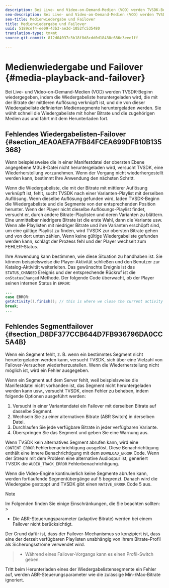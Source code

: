 ```yaml
---
description: Bei Live- und Video-on-Demand-Medien (VOD) werden TVSDK-Beginn wiedergegeben, indem die Wiedergabeliste heruntergeladen wird, die mit der Bitrate der mittleren Auflösung verknüpft ist, und die von dieser Wiedergabeliste definierten Mediensegmente heruntergeladen werden. Sie wählt schnell die Wiedergabeliste mit hoher Bitrate und die zugehörigen Medien aus und fährt mit dem Herunterladen fort.
seo-description: Bei Live- und Video-on-Demand-Medien (VOD) werden TVSDK-Beginn wiedergegeben, indem die Wiedergabeliste heruntergeladen wird, die mit der Bitrate der mittleren Auflösung verknüpft ist, und die von dieser Wiedergabeliste definierten Mediensegmente heruntergeladen werden. Sie wählt schnell die Wiedergabeliste mit hoher Bitrate und die zugehörigen Medien aus und fährt mit dem Herunterladen fort.
seo-title: Medienwiedergabe und Failover
title: Medienwiedergabe und Failover
uuid: 5189cef4-ee09-43b3-ae3d-1052fc535480
translation-type: tm+mt
source-git-commit: 812d04037c3b18f8d8cdd0d18430c686c3eee1ff

---
```



# Medienwiedergabe und Failover {#media-playback-and-failover}

Bei Live- und Video-on-Demand-Medien (VOD) werden TVSDK-Beginn wiedergegeben, indem die Wiedergabeliste heruntergeladen wird, die mit der Bitrate der mittleren Auflösung verknüpft ist, und die von dieser Wiedergabeliste definierten Mediensegmente heruntergeladen werden. Sie wählt schnell die Wiedergabeliste mit hoher Bitrate und die zugehörigen Medien aus und fährt mit dem Herunterladen fort.

## Fehlendes Wiedergabelisten-Failover {#section_4EA0AEFA7FB84FCEA699DFB10B135368}

Wenn beispielsweise die in einer Manifestdatei der obersten Ebene angegebene M3U8-Datei nicht heruntergeladen wird, versucht TVSDK, eine Wiederherstellung vorzunehmen. Wenn der Vorgang nicht wiederhergestellt werden kann, bestimmt Ihre Anwendung den nächsten Schritt.

Wenn die Wiedergabeliste, die mit der Bitrate mit mittlerer Auflösung verknüpft ist, fehlt, sucht TVSDK nach einer Varianten-Playlist mit derselben Auflösung. Wenn dieselbe Auflösung gefunden wird, laden TVSDK-Beginn die Wiedergabeliste und die Segmente von der entsprechenden Position herunter. Wenn der Player nicht dieselbe Auflösungs-Playlist findet, versucht er, durch andere Bitrate-Playlisten und deren Varianten zu blättern. Eine unmittelbar niedrigere Bitrate ist die erste Wahl, dann die Variante usw. Wenn alle Playlisten mit niedriger Bitrate und ihre Varianten erschöpft sind, um eine gültige Playlist zu finden, wird TVSDK zur obersten Bitrate gehen und von dort unten zählen. Wenn keine gültige Wiedergabeliste gefunden werden kann, schlägt der Prozess fehl und der Player wechselt zum FEHLER-Status.

Ihre Anwendung kann bestimmen, wie diese Situation zu handhaben ist. Sie können beispielsweise die Player-Aktivität schließen und den Benutzer zur Katalog-Aktivität weiterleiten. Das gewünschte Ereignis ist das `STATUS_CHANGED` Ereignis und der entsprechende Rückruf ist die `onStatusChanged` Methode. Der folgende Code überwacht, ob der Player seinen internen Status in `ERROR`:

```java
... 
case ERROR: 
getActivity().finish(); // this is where we close the current activity (the Player activity) 
break; 
...
```

## Fehlendes Segmentfailover {#section_D8DF377CCB644D7FB936796DA0CC5A4B}

Wenn ein Segment fehlt, z. B. wenn ein bestimmtes Segment nicht heruntergeladen werden kann, versucht TVSDK, sich über eine Vielzahl von Failover-Versuchen wiederherzustellen. Wenn die Wiederherstellung nicht möglich ist, wird ein Fehler ausgegeben.

Wenn ein Segment auf dem Server fehlt, weil beispielsweise die Manifestdatei nicht vorhanden ist, das Segment nicht heruntergeladen werden kann usw., versucht TVSDK, einen Fehler zu beheben, indem folgende Optionen ausgeführt werden:

1. Versucht in einer Variantendatei ein Failover mit derselben Bitrate auf dasselbe Segment.
1. Wechseln Sie zu einer alternativen Bitrate (ABR Switch) in derselben Datei.
1. Durchlaufen Sie jede verfügbare Bitrate in jeder verfügbaren Variante.
1. Überspringen Sie das Segment und geben Sie eine Warnung aus.

Wenn TVSDK kein alternatives Segment abrufen kann, wird eine `CONTENT_ERROR` Fehlerbenachrichtigung ausgelöst. Diese Benachrichtigung enthält eine innere Benachrichtigung mit dem `DOWNLOAD_ERROR` Code. Wenn der Stream mit dem Problem eine alternative Audiospur ist, generiert TVSDK die `AUDIO_TRACK_ERROR` Fehlerbenachrichtigung.

Wenn die Video-Engine kontinuierlich keine Segmente abrufen kann, werden fortlaufende Segmentübergänge auf 5 begrenzt. Danach wird die Wiedergabe gestoppt und TVSDK gibt einen `NATIVE_ERROR` Code 5 aus.

>[!NOTE]
>
>Im Folgenden finden Sie einige Einschränkungen, die Sie beachten sollten: >
>* Die ABR-Steuerungsparameter (adaptive Bitrate) werden bei einem Failover nicht berücksichtigt.
>
>  
Der Grund dafür ist, dass der Failover-Mechanismus so konzipiert ist, dass eine der derzeit verfügbaren Playlisten unabhängig von ihrem Bitrate-Profil als Sicherungsströme verwendet wird.
>* Während eines Failover-Vorgangs kann es einen Profil-Switch geben.
>
>  
Tritt beim Herunterladen eines der Wiedergabelistensegmente ein Fehler auf, werden ABR-Steuerungsparameter wie die zulässige Min-/Max-Bitrate ignoriert.


